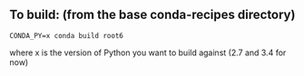 To build: (from the base conda-recipes directory)
---------------
```
CONDA_PY=x conda build root6
```

where x is the version of Python you want to build against (2.7 and 3.4 for now)
